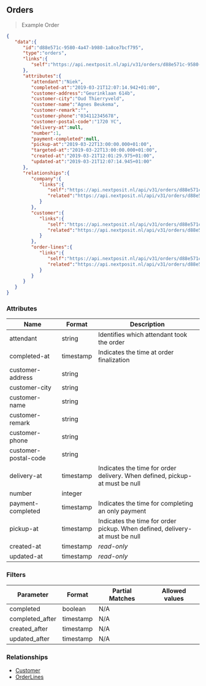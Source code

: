 ## Orders


> Example Order

```json
{
   "data":{
      "id":"d88e571c-9580-4a47-b980-1a8ce7bcf795",
      "type":"orders",
      "links":{
         "self":"https://api.nextposit.nl/api/v31/orders/d88e571c-9580-4a47-b980-1a8ce7bcf795"
      },
      "attributes":{
         "attendant":"Niek",
         "completed-at":"2019-03-21T12:07:14.942+01:00",
         "customer-address":"Geurinklaan 614b",
         "customer-city":"Oud Thierryveld",
         "customer-name":"Agnes Beukema",
         "customer-remark":"",
         "customer-phone":"034112345678",
         "customer-postal-code":"1720 YC",
         "delivery-at":null,
         "number":1,
         "payment-completed":null,
         "pickup-at":"2019-03-22T13:00:00.000+01:00",
         "targeted-at":"2019-03-22T13:00:00.000+01:00",
         "created-at":"2019-03-21T12:01:29.975+01:00",
         "updated-at":"2019-03-21T12:07:14.945+01:00"
      },
      "relationships":{
         "company":{
            "links":{
               "self":"https://api.nextposit.nl/api/v31/orders/d88e571c-9580-4a47-b980-1a8ce7bcf795/relationships/company",
               "related":"https://api.nextposit.nl/api/v31/orders/d88e571c-9580-4a47-b980-1a8ce7bcf795/company"
            }
         },
         "customer":{
            "links":{
               "self":"https://api.nextposit.nl/api/v31/orders/d88e571c-9580-4a47-b980-1a8ce7bcf795/relationships/customer",
               "related":"https://api.nextposit.nl/api/v31/orders/d88e571c-9580-4a47-b980-1a8ce7bcf795/customer"
            }
         },
         "order-lines":{
            "links":{
               "self":"https://api.nextposit.nl/api/v31/orders/d88e571c-9580-4a47-b980-1a8ce7bcf795/relationships/order-lines",
               "related":"https://api.nextposit.nl/api/v31/orders/d88e571c-9580-4a47-b980-1a8ce7bcf795/order-lines"
            }
         }
      }
   }
}

```

### Attributes

| Name                        | Format    |  Description        |
| --------------------------- | --------- | ------------------- |
| attendant                   | string    |  Identifies which attendant took the order
| completed-at                | timestamp |  Indicates the time at order finalization
| customer-address            | string    |
| customer-city               | string    |
| customer-name               | string    |
| customer-remark             | string    |
| customer-phone              | string    |
| customer-postal-code        | string    |
| delivery-at                 | timestamp | Indicates the time for order delivery. When defined, pickup-at must be null
| number                      | integer   |
| payment-completed           | timestamp | Indicates the time for completing an only payment
| pickup-at                   | timestamp | Indicates the time for order pickup. When defined, delivery-at must be null
| created-at                  | timestamp | *read-only*
| updated-at                  | timestamp | *read-only*

### Filters

| Parameter                   | Format    |  Partial Matches    |  Allowed values  |
| --------------------------- | --------- | ------------------- | ---------------- |
| completed                   | boolean   |  N/A                |                  |
| completed_after             | timestamp |  N/A                |                  |
| created_after               | timestamp |  N/A                |                  |
| updated_after               | timestamp |  N/A                |                  |


### Relationships

* [Customer](#customers)
* [OrderLines](#orderlines)
